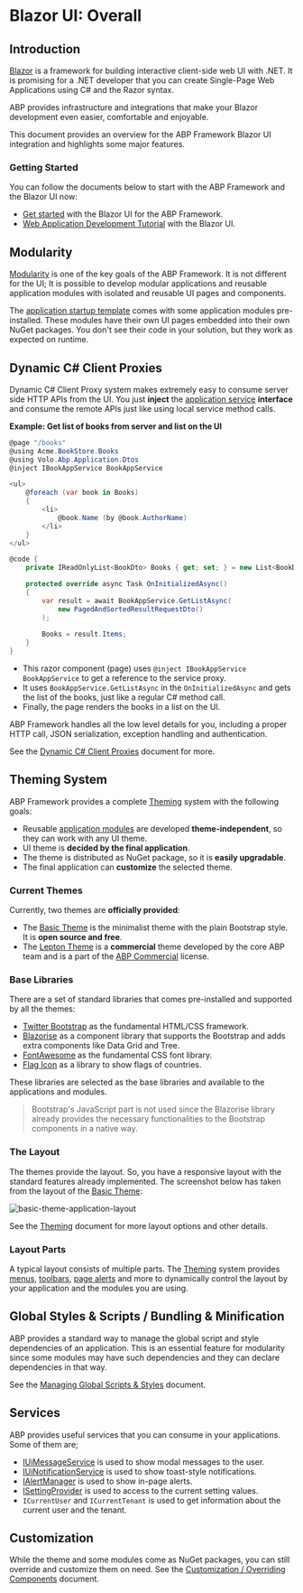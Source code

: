 # Blazor UI: Overall

## Introduction

[Blazor](https://docs.microsoft.com/en-us/aspnet/core/blazor/) is a framework for building interactive client-side web UI with .NET. It is promising for a .NET developer that you can create Single-Page Web Applications using C# and the Razor syntax.

ABP provides infrastructure and integrations that make your Blazor development even easier, comfortable and enjoyable.

This document provides an overview for the ABP Framework Blazor UI integration and highlights some major features.

### Getting Started

You can follow the documents below to start with the ABP Framework and the Blazor UI now:

* [Get started](../../Getting-Started.md) with the Blazor UI for the ABP Framework.
* [Web Application Development Tutorial](../../Tutorials/Part-1.md) with the Blazor UI.

## Modularity

[Modularity](../../Module-Development-Basics.md) is one of the key goals of the ABP Framework. It is not different for the UI; It is possible to develop modular applications and reusable application modules with isolated and reusable UI pages and components.

The [application startup template](../../Startup-Templates/Application.md) comes with some application modules pre-installed. These modules have their own UI pages embedded into their own NuGet packages. You don't see their code in your solution, but they work as expected on runtime.

## Dynamic C# Client Proxies

Dynamic C# Client Proxy system makes extremely easy to consume server side HTTP APIs from the UI. You just **inject** the [application service](../../Application-Services.md) **interface** and consume the remote APIs just like using local service method calls.

**Example: Get list of books from server and list on the UI**

````csharp
@page "/books"
@using Acme.BookStore.Books
@using Volo.Abp.Application.Dtos
@inject IBookAppService BookAppService

<ul>
    @foreach (var book in Books)
    {
        <li>
            @book.Name (by @book.AuthorName)
        </li>
    }
</ul>

@code {
    private IReadOnlyList<BookDto> Books { get; set; } = new List<BookDto>();

    protected override async Task OnInitializedAsync()
    {
        var result = await BookAppService.GetListAsync(
            new PagedAndSortedResultRequestDto()
        );
        
        Books = result.Items;
    }
}
````

* This razor component (page) uses `@inject IBookAppService BookAppService` to get a reference to the service proxy.
* It uses `BookAppService.GetListAsync` in the `OnInitializedAsync` and gets the list of the books, just like a regular C# method call.
* Finally, the page renders the books in a list on the UI.

ABP Framework handles all the low level details for you, including a proper HTTP call, JSON serialization, exception handling and authentication.

See the [Dynamic C# Client Proxies](../../API/Dynamic-CSharp-API-Clients.md) document for more.

## Theming System

ABP Framework provides a complete [Theming](Theming.md) system with the following goals:

* Reusable [application modules](../../Modules/Index.md) are developed **theme-independent**, so they can work with any UI theme.
* UI theme is **decided by the final application**.
* The theme is distributed as NuGet package, so it is **easily upgradable**.
* The final application can **customize** the selected theme.

### Current Themes

Currently, two themes are **officially provided**:

* The [Basic Theme](Basic-Theme.md) is the minimalist theme with the plain Bootstrap style. It is **open source and free**.
* The [Lepton Theme](https://commercial.abp.io/themes) is a **commercial** theme developed by the core ABP team and is a part of the [ABP Commercial](https://commercial.abp.io/) license.

### Base Libraries

There are a set of standard libraries that comes pre-installed and supported by all the themes:

* [Twitter Bootstrap](https://getbootstrap.com/) as the fundamental HTML/CSS framework.
* [Blazorise](https://github.com/stsrki/Blazorise) as a component library that supports the Bootstrap and adds extra components like Data Grid and Tree.
* [FontAwesome](https://fontawesome.com/) as the fundamental CSS font library.
* [Flag Icon](https://github.com/lipis/flag-icon-css) as a library to show flags of countries.

These libraries are selected as the base libraries and available to the applications and modules.

> Bootstrap's JavaScript part is not used since the Blazorise library already provides the necessary functionalities to the Bootstrap components in a native way.

### The Layout

The themes provide the layout. So, you have a responsive layout with the standard features already implemented. The screenshot below has taken from the layout of the [Basic Theme](Basic-Theme.md):

![basic-theme-application-layout](D:/Github/abp/docs/en/images/basic-theme-application-layout.png)

See the [Theming](Theming.md) document for more layout options and other details.

### Layout Parts

A typical layout consists of multiple parts. The [Theming](Theming.md) system provides [menus](Navigation-Menu.md), [toolbars](Toolbars.md), [page alerts](Page-Alerts.md) and more to dynamically control the layout by your application and the modules you are using.

## Global Styles & Scripts / Bundling & Minification

ABP provides a standard way to manage the global script and style dependencies of an application. This is an essential feature for modularity since some modules may have such dependencies and they can declare dependencies in that way.

See the [Managing Global Scripts & Styles](Global-Scripts-Styles.md) document.

## Services

ABP provides useful services that you can consume in your applications. Some of them are;

* [IUiMessageService](Message.md) is used to show modal messages to the user.
* [IUiNotificationService](Notification.md) is used to show toast-style notifications.
* [IAlertManager](Page-Alerts.md) is used to show in-page alerts.
* [ISettingProvider](Settings.md) is used to access to the current setting values.
* `ICurrentUser` and `ICurrentTenant` is used to get information about the current user and the tenant.

## Customization

While the theme and some modules come as NuGet packages, you can still override and customize them on need. See the [Customization / Overriding Components](Customization-Overriding-Components.md) document.